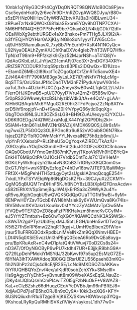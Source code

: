 10nbk1ojY8yG3CtP/4CgYDqONRQT98QNWIdB0Cb8Pjw=
Csc5eydnHkd0y2r6ve7n9DH/nRZCvpAWQ8DJyu/rB80=
s5zEPHNz0NllHzvCfyWRFAZbtvXPJBa3lr8lBLwnU34=
zRPueTzrNx9QWOkOi81aiaSExoreEYQv9hOTNP7CXAI=
5M6HPN1f4QHEOPP5FeH9be7QhaxbXLN4ktjGDk7I2dI=
OEaIWbXg9ebthURGEk4aXnBhskx+Pm7THg5JLX9l2/A=
b3fYEQjHYQYHar0AXjKLyiNGiloSoN1yyv/TJV65cC4=
ulj9JH5SWamulkavXL7xyBb7PnEurh9+XsK4N1NCyQc=
L92NyaOEALhZymK/UChKhaDXVo4gIeb7hhT3WFQ7Hfk=
TpN/xtT98m9+RFfzkzIk9rZyz52MJprNSh+aT41Q8jY=
iQdAoGKbiLeULJhYjwZ31cmAFj07cc3X+2mDGY34XRY=
JRtZSR7CDDURX1tdqS9pzIxz83PEs2iDQwQx+1D1Uzo=
+Etam0Z6MEc2l89ixcfTcZOgoGpfCrfZmRTd5aowXE4=
ZJt46A4HFF790KM83gy3yLsLXE7ii7jnNkfV7HqLcMg=
BqSTTS/OsUSbsJPf4cDa4TVM3nFZ1PyduVpwV/i0rl4=
aaTuL3xh+4DzknFUXCZq+2neyxSwB0w4LTgkQL2/UsU=
F/errOHJKDrwB5+pU/C70yyI7iVru42rnZ+B585wIOw=
5r0pRS2GWkweykzcBSLhlyzibWdk3/tA+e4QcV+gLAA=
KIHh6QBAqrbMk6YMguG2RE0hk3TFdPcjyoZ2zNp8A1Y=
prD5ihf9ropjpY+nD+fGyaZ0iKfvYpyQ66ytld0qqXg=
GbgTOckI9NLSUX3OZkSsLG8+BH9tZuAU/eoyy42YXCU=
kD6KlfGEDgJ/4iQ1WEJxaMujLX44lYqI2GP9DIsj2kI=
9SlAM+fdnQ61lsUMVZNrQRAZ/jXMDX69Q0SjL8Ir6sM=
ng7wxiZLP5GGQz3OLBPGnc8tr6u852vVOoib8O6N7Rk=
IsjozD2PZrTbROOWnMckYYLNvxxalNE75h8zjb6m/jU=
v/pYnFrXXebsbP+RLt3heU5xOgYoqxAZlREC/TkAz/U=
/X9Ozq6u+YOqDs3XmdIH3Hdt2duJGGOFzs8XOC3nbaw=
OAQs0GbotUVYmoQm1B87mK7ynyjTKpoVkRVh9HDBYcQ=
EnkHlT6M9pOtPA/3J1OcH7VrdbSDntTcJs7C13VIHeM=
BGKiLFyWk9cpzyh2lku4vN3CbB3TrlGRykX8QCIom0s=
DxGTJYqH+wsK81DyEzfogZ+4hDw16bw7JTEP3/8aWMg=
FRf3X+M5gPehHTH5ztLgyOyt2sUgskIA2mqQcqgE254=
7vkdLYPxTSYVEIqWp86NgDOsKZFlx+39CJyuXzZCKMY=
QgMQ5qBUQMTmDHInF5KJhBNOY8zLB3tXpM2FDnxAcdw=
sS82tERhXtVSpSmejBqJlW4/jkErRSa3cZ9WlyA2u4Y=
qR5vqJKgjhOpqbU5wQVQK5GdQpOUaTTG1hf5wBi+6yM=
8ENPwH0YZavTGcbE4WN8hMslek6y6VWUmQva8Kv74Is=
tRV5MvmXKV0akrLKou6xv0sfYYczZyV4MAtvTpCiw5M=
jYVQEw9TE7IZQvZO8paFzfPRKHalvzm5hnncKvCCyfM=
eJ5YrYrZTmtbsh+Bz6OwTqXG0Y/KlAWQCdNK3AS9WSk=
cSWsTA2gdPTyzUb3EyjxMJJ5btLEGH/bnHn5w1DTw2g=
K5i527fhSnRP6mw2ZhqRT9gxj+LUmH9qBlben29fWlo=
jraur51luFRRGBOdxRpdbLnlMVeINkZm9QqXNmvHBEE=
LDt4N5q0XSiE5vczUnI3nPEqQ0EoeA6Ro9DvQEa8oyg=
pru/BpKRuAxR+nC4wD1p/atQ4tiVWuvj70oD2Cs8s24=
nD3AT/OfOyNGOByP6wPU7ktdh47UR+E3jjkjR9bhG9A=
Q729LpDehPMokiYMSYdJ/32bKwvf97b5up2EsMzG7ZE=
f8YNA3IhTXAWtXdoq3B0GQiERsrUEZU556paeh83mKQ=
fih2N3hPz2dCjs4d8cE/jR2SE/LcNd9MXDSOZIbAKKw=
0iYRUQHBQYoZnvf4ex/uIKjdR0sobZchXYk+SMselII=
Hs9gAgyciYyEhh5+yBvnutt8m09WxeXASxEqSLNsuZc=
jDKy4nlJQIbQsVnCmPl4wiTZ0I5gFzbNuOkF+V8WAZ8=
KaL+eClzBZshz66dHuqzCEqVYcDVBbJjm96nPBftEJ8=
XdjAvDPd7jleFB5hxORJ8n9xCy9A+10kk3xoXQ6+KFY=
8USNQiiuxhrR1uSTzgoBIVjK6ZX/SKbwHGWbvcp3YQg=
9KshcaLRyRpQuRMhISVKzi1ViiyVr/aykosL1dh77w0=
